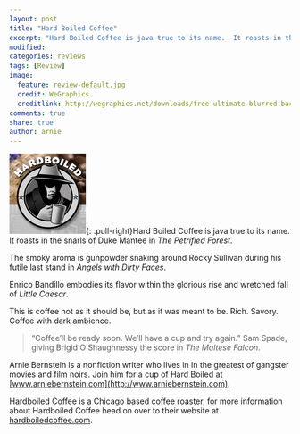 ```yaml
---
layout: post
title: "Hard Boiled Coffee"
excerpt: "Hard Boiled Coffee is java true to its name.  It roasts in the snarls of Duke Mantee in The Petrified Forest."
modified: 
categories: reviews
tags: [Review]
image:
  feature: review-default.jpg
  credit: WeGraphics
  creditlink: http://wegraphics.net/downloads/free-ultimate-blurred-background-pack/
comments: true
share: true
author: arnie
---
```

![Hardboiled Coffee](/images/hardboiled.png){: .pull-right}Hard Boiled Coffee is java true to its name.  It roasts in the snarls of Duke Mantee in *The Petrified Forest*. 

The smoky aroma is gunpowder snaking around Rocky Sullivan during his futile last stand in *Angels with Dirty Faces*. 

Enrico Bandillo embodies its flavor within the glorious rise and wretched fall of *Little Caesar*.  

This is coffee not as it should be, but as it was meant to be. Rich. Savory.  Coffee with dark ambience.

> “Coffee’ll be ready soon.  We’ll have a cup and try again.” Sam Spade, giving Brigid O’Shaughnessy the score in *The Maltese Falcon*. 

Arnie Bernstein is a nonfiction writer who lives in in the greatest of gangster movies and film noirs.  Join him for a cup of Hard Boiled at [www.arniebernstein.com](http://www.arniebernstein.com).

Hardboiled Coffee is a Chicago based coffee roaster, for more information about Hardboiled Coffee head on over to their website at [hardboiledcoffee.com](http://hardboiledcoffeecompany.com).